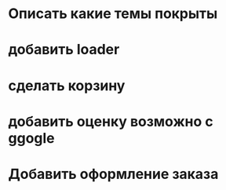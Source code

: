 # Описать какие темы покрыты
# добавить loader
# сделать корзину
# добавить оценку возможно с ggogle 
# Добавить оформление заказа 
